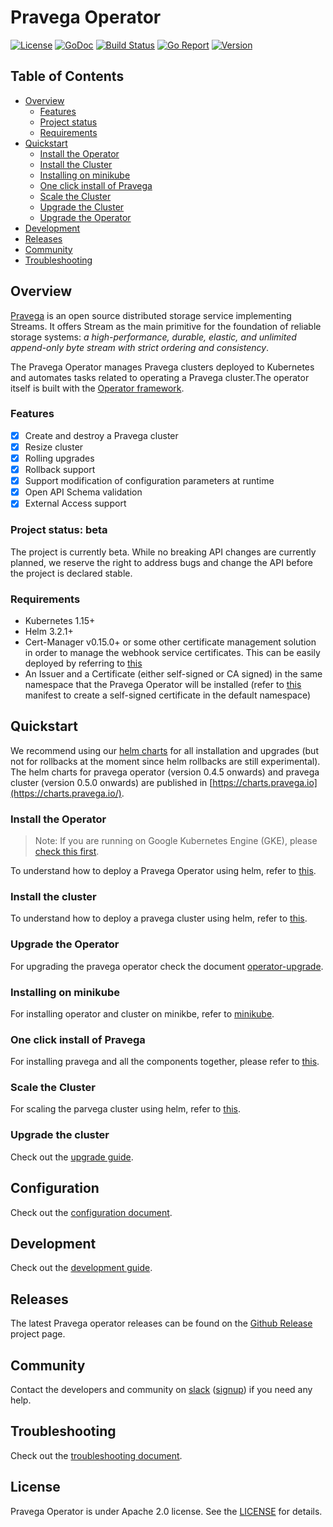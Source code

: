 # Pravega Operator

 [![License](https://img.shields.io/badge/License-Apache%202.0-blue.svg)](https://opensource.org/licenses/Apache-2.0) [![GoDoc](https://godoc.org/github.com/pravega/pravega-operator?status.svg)](https://godoc.org/github.com/pravega/pravega-operator) [![Build Status](https://travis-ci.org/pravega/pravega-operator.svg?branch=master)](https://travis-ci.org/pravega/pravega-operator) [![Go Report](https://goreportcard.com/badge/github.com/pravega/pravega-operator)](https://goreportcard.com/report/github.com/pravega/pravega-operator) [![Version](https://img.shields.io/github/release/pravega/pravega-operator.svg)](https://github.com/pravega/pravega-operator/releases)

## Table of Contents

 * [Overview](#overview)
    * [Features](#features)
    * [Project status](#project-status)
    * [Requirements](#requirements)
 * [Quickstart](#quickstart)
    * [Install the Operator](#install-the-operator)
    * [Install the Cluster](#install-the-cluster)
    * [Installing on minikube](#installing-on-minikube)
    * [One click install of Pravega](#one-click-install-of-pravega)
    * [Scale the Cluster](#scale-the-cluster)
    * [Upgrade the Cluster](#upgrade-the-cluster)
    * [Upgrade the Operator](#upgrade-the-operator)
 * [Development](#development)
 * [Releases](#releases)
 * [Community](#community)
 * [Troubleshooting](#troubleshooting)

## Overview

[Pravega](http://pravega.io) is an open source distributed storage service implementing Streams. It offers Stream as the main primitive for the foundation of reliable storage systems: *a high-performance, durable, elastic, and unlimited append-only byte stream with strict ordering and consistency*.

The Pravega Operator manages Pravega clusters deployed to Kubernetes and automates tasks related to operating a Pravega cluster.The operator itself is built with the [Operator framework](https://github.com/operator-framework/operator-sdk).

### Features

- [x] Create and destroy a Pravega cluster
- [x] Resize cluster
- [x] Rolling upgrades
- [x] Rollback support
- [x] Support modification of configuration parameters at runtime
- [x] Open API Schema validation
- [x] External Access support

### Project status: beta

The project is currently beta. While no breaking API changes are currently planned, we reserve the right to address bugs and change the API before the project is declared stable.
### Requirements

- Kubernetes 1.15+
- Helm 3.2.1+
- Cert-Manager v0.15.0+ or some other certificate management solution in order to manage the webhook service certificates. This can be easily deployed by referring to [this](https://cert-manager.io/docs/installation/kubernetes/)
- An Issuer and a Certificate (either self-signed or CA signed) in the same namespace that the Pravega Operator will be installed (refer to [this](https://github.com/pravega/pravega-operator/blob/master/deploy/certificate.yaml) manifest to create a self-signed certificate in the default namespace)

## Quickstart


We recommend using our [helm charts](charts) for all installation and upgrades (but not for rollbacks at the moment since helm rollbacks are still experimental). The helm charts for pravega operator (version 0.4.5 onwards) and pravega cluster (version 0.5.0 onwards) are published in [https://charts.pravega.io](https://charts.pravega.io/).

### Install the Operator

> Note: If you are running on Google Kubernetes Engine (GKE), please [check this first](doc/development.md#installation-on-google-kubernetes-engine).

To understand how to deploy a Pravega Operator using helm, refer to [this](charts/pravega-operator#installing-the-chart).

### Install the cluster

To understand how to deploy a pravega cluster using helm, refer to [this](charts/pravega#installing-the-chart).

### Upgrade the Operator

For upgrading the pravega operator check the document [operator-upgrade](doc/operator-upgrade.md).

### Installing on minikube

For installing operator and cluster on minikbe, refer to [minikube](doc/minikube_setup.md).

### One click install of Pravega

For installing pravega and all the components together, please refer to [this](setup/README.md).

### Scale the Cluster

For scaling the parvega cluster using helm, refer to [this](charts/pravega#updating-the-chart).

### Upgrade the cluster

Check out the [upgrade guide](doc/upgrade-cluster.md).

## Configuration

Check out the [configuration document](doc/configuration.md).

## Development

Check out the [development guide](doc/development.md).

## Releases  

The latest Pravega operator releases can be found on the [Github Release](https://github.com/pravega/pravega-operator/releases) project page.

## Community

Contact the developers and community on [slack](https://pravega-io.slack.com/) ([signup](https://pravega-slack-invite.herokuapp.com/)) if you need any help.

## Troubleshooting

Check out the [troubleshooting document](doc/troubleshooting.md).

## License
Pravega Operator is under Apache 2.0 license. See the [LICENSE](https://github.com/pravega/pravega-operator/blob/master/LICENSE) for details.
